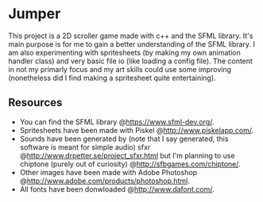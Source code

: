 # Jumper
This project is a 2D scroller game made with c++ and the SFML library. It's main purpose is for me to gain a better understanding of the SFML library. I am also experimenting with spritesheets (by making my own animation handler class) and very basic file io (like loading a config file). The content in not my primarly focus and my art skills could use some improving (nonetheless did I find making a spritesheet quite entertaining).

Resources
-
- You can find the SFML library @https://www.sfml-dev.org/.
- Spritesheets have been made with Piskel @http://www.piskelapp.com/.
- Sounds have been generated by (note that I say generated, this software is meant for simple audio) sfxr 
@http://www.drpetter.se/project_sfxr.html but I'm planning to use chiptone (purely out of curiosity) @http://sfbgames.com/chiptone/.
- Other images have been made with Adobe Photoshop @http://www.adobe.com/products/photoshop.html.
- All fonts have been donwloaded @http://www.dafont.com/.
